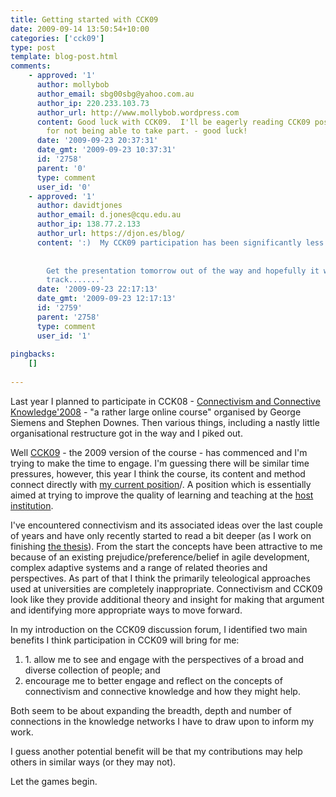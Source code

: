 ```yaml
---
title: Getting started with CCK09
date: 2009-09-14 13:50:54+10:00
categories: ['cck09']
type: post
template: blog-post.html
comments:
    - approved: '1'
      author: mollybob
      author_email: sbg00sbg@yahoo.com.au
      author_ip: 220.233.103.73
      author_url: http://www.mollybob.wordpress.com
      content: Good luck with CCK09.  I'll be eagerly reading CCK09 posts as compensation
        for not being able to take part. - good luck!
      date: '2009-09-23 20:37:31'
      date_gmt: '2009-09-23 10:37:31'
      id: '2758'
      parent: '0'
      type: comment
      user_id: '0'
    - approved: '1'
      author: davidtjones
      author_email: d.jones@cqu.edu.au
      author_ip: 138.77.2.133
      author_url: https://djon.es/blog/
      content: ':)  My CCK09 participation has been significantly less than I hoped.
    
    
        Get the presentation tomorrow out of the way and hopefully it will be back on
        track.......'
      date: '2009-09-23 22:17:13'
      date_gmt: '2009-09-23 12:17:13'
      id: '2759'
      parent: '2758'
      type: comment
      user_id: '1'
    
pingbacks:
    []
    
---
```

Last year I planned to participate in CCK08 - [Connectivism and Connective Knowledge'2008](http://ltc.umanitoba.ca/connectivism/?page_id=2) - "a rather large online course" organised by George Siemens and Stephen Downes. Then various things, including a nastly little organisational restructure got in the way and I piked out.

Well [CCK09](http://ltc.umanitoba.ca/connectivism/) - the 2009 version of the course - has commenced and I'm trying to make the time to engage. I'm guessing there will be similar time pressures, however, this year I think the course, its content and method connect directly with [my current position](/blog2/2009/08/20/elearning-and-innovation-specialist-report-1-4-20-august)/. A position which is essentially aimed at trying to improve the quality of learning and teaching at the [host institution](http://www.cqu.edu.au/).

I've encountered connectivism and its associated ideas over the last couple of years and have only recently started to read a bit deeper (as I work on finishing [the thesis](/blog2/research/phd-thesis/)). From the start the concepts have been attractive to me because of an existing prejudice/preference/belief in agile development, complex adaptive systems and a range of related theories and perspectives. As part of that I think the primarily teleological approaches used at universities are completely inappropriate. Connectivism and CCK09 look like they provide additional theory and insight for making that argument and identifying more appropriate ways to move forward.

In my introduction on the CCK09 discussion forum, I identified two main benefits I think participation in CCK09 will bring for me:

1. 1\. allow me to see and engage with the perspectives of a broad and diverse collection of people; and
2. encourage me to better engage and reflect on the concepts of connectivism and connective knowledge and how they might help.

Both seem to be about expanding the breadth, depth and number of connections in the knowledge networks I have to draw upon to inform my work.

I guess another potential benefit will be that my contributions may help others in similar ways (or they may not).

Let the games begin.